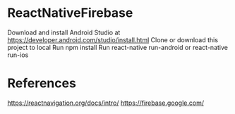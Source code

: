 # ReactNativeFirebase
Download and install Android Studio at https://developer.android.com/studio/install.html
Clone or download this project to local
Run npm install
Run react-native run-android or react-native run-ios

# References
https://reactnavigation.org/docs/intro/
https://firebase.google.com/
